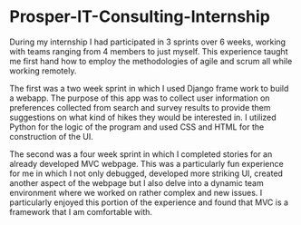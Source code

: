 # Prosper-IT-Consulting-Internship
During my internship I had participated in 3 sprints over 6 weeks, working with teams ranging from 4 members to just myself. This experience taught me first hand how to employ the methodologies of agile and scrum all while working remotely.

The first was a two week sprint in which I used Django frame work to build a webapp. The purpose of this app was to collect user information on preferences collected from search and survey results to provide them suggestions on what kind of hikes they would be interested in. I utilized Python for the logic of the program and used CSS and HTML for the construction of the UI.

The second was a four week sprint in which I completed stories for an already developed MVC webpage. This was a particularly fun experience for me in which I not only debugged, developed more striking UI, created another aspect of the webpage but I also delve into a dynamic team environment where we worked on rather complex and new issues. I particularly enjoyed this portion of the experience and found that MVC is a framework that I am comfortable with.
